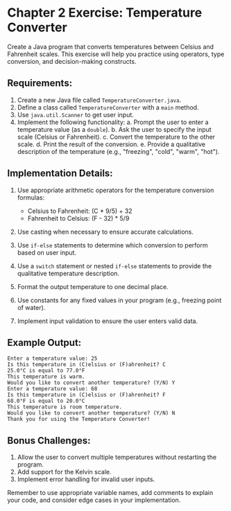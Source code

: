 # Chapter 2 Exercise: Temperature Converter

Create a Java program that converts temperatures between Celsius and Fahrenheit scales. This exercise will help you practice using operators, type conversion, and decision-making constructs.

## Requirements:

1. Create a new Java file called `TemperatureConverter.java`.
2. Define a class called `TemperatureConverter` with a `main` method.
3. Use `java.util.Scanner` to get user input.
4. Implement the following functionality:
   a. Prompt the user to enter a temperature value (as a `double`).
   b. Ask the user to specify the input scale (Celsius or Fahrenheit).
   c. Convert the temperature to the other scale.
   d. Print the result of the conversion.
   e. Provide a qualitative description of the temperature (e.g., "freezing", "cold", "warm", "hot").

## Implementation Details:

1. Use appropriate arithmetic operators for the temperature conversion formulas:
   - Celsius to Fahrenheit: (C * 9/5) + 32
   - Fahrenheit to Celsius: (F - 32) * 5/9

2. Use casting when necessary to ensure accurate calculations.

3. Use `if-else` statements to determine which conversion to perform based on user input.

4. Use a `switch` statement or nested `if-else` statements to provide the qualitative temperature description.

5. Format the output temperature to one decimal place.

6. Use constants for any fixed values in your program (e.g., freezing point of water).

7. Implement input validation to ensure the user enters valid data.

## Example Output:

```
Enter a temperature value: 25
Is this temperature in (C)elsius or (F)ahrenheit? C
25.0°C is equal to 77.0°F
This temperature is warm.
Would you like to convert another temperature? (Y/N) Y
Enter a temperature value: 68
Is this temperature in (C)elsius or (F)ahrenheit? F
68.0°F is equal to 20.0°C
This temperature is room temperature.
Would you like to convert another temperature? (Y/N) N
Thank you for using the Temperature Converter!
```

## Bonus Challenges:

1. Allow the user to convert multiple temperatures without restarting the program.
2. Add support for the Kelvin scale.
3. Implement error handling for invalid user inputs.

Remember to use appropriate variable names, add comments to explain your code, and consider edge cases in your implementation.

